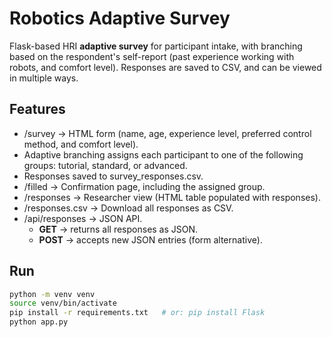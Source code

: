 # Robotics Adaptive Survey

Flask-based HRI **adaptive survey** for participant intake, with branching based on the respondent's self-report (past experience working with robots, and comfort level). 
Responses are saved to CSV, and can be viewed in multiple ways. 

## Features
- /survey -> HTML form (name, age, experience level, preferred control method, and comfort level).
- Adaptive branching assigns each participant to one of the following groups: tutorial, standard, or advanced.
- Responses saved to survey_responses.csv.
- /filled -> Confirmation page, including the assigned group.
- /responses -> Researcher view (HTML table populated with responses).
- /responses.csv -> Download all responses as CSV.
- /api/responses -> JSON API.
	- **GET** -> returns all responses as JSON.
	- **POST** -> accepts new JSON entries (form alternative).

## Run
```bash
python -m venv venv
source venv/bin/activate
pip install -r requirements.txt   # or: pip install Flask
python app.py
